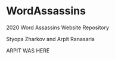 # WordAssassins
2020 Word Assassins Website Repository

Styopa Zharkov and Arpit Ranasaria

ARPIT WAS HERE
